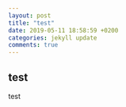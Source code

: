 ```yaml
---
layout: post
title: "test"
date: 2019-05-11 18:58:59 +0200
categories: jekyll update
comments: true
---
```




## test

test

